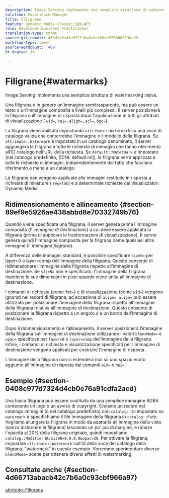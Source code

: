 ```yaml
---
description: Image Serving implementa una semplice struttura di watermarking visiva.
solution: Experience Manager
title: Filigrane
feature: Dynamic Media Classic,SDK/API
role: Developer,Business Practitioner
translation-type: tm+mt
source-git-commit: 469d1a5c43a972116a8a2efb0de5708800130a99
workflow-type: tm+mt
source-wordcount: '469'
ht-degree: 1%

---
```



# Filigrane{#watermarks}

Image Serving implementa una semplice struttura di watermarking visiva.

Una filigrana è in genere un&#39;immagine semitrasparente, ma può essere un testo o un&#39;immagine composita a livelli più complessi. Il server posizionerà la filigrana sull&#39;immagine di risposta dopo l&#39;applicazione di tutti gli attributi di visualizzazione ( `wid=`, `hei=`, `align=`, `scl=`, `bgc=`).

La filigrana viene abilitata impostando `attribute::Watermark` su una voce di catalogo valida che conterrebbe l&#39;immagine o il modello della filigrana. Se `attribute::Watermark` è impostato in un catalogo denominato, il server aggiungerà la filigrana a tutte le richieste di immagini che fanno riferimento all’ID catalogo nell’URL della richiesta. Se `default::Watermark` è impostato (nel catalogo predefinito, [!DNL default.ini]), la filigrana verrà applicata a tutte le richieste di immagini, indipendentemente dal fatto che facciano riferimento o meno a un catalogo.

Le filigrane non vengono applicate alle immagini restituite in risposta a richieste di miniature ( `req=tmb`) e a determinate richieste dei visualizzatori Dynamic Media.

## Ridimensionamento e allineamento {#section-89ef9e5926ae438abbd8e70332749b76}

Quando viene specificata una filigrana, il server genera prima l&#39;immagine composita (l&#39; *immagine di destinazione*) a cui deve essere applicata la filigrana (prima di applicare le trasformazioni di visualizzazione). Il server genera quindi l&#39;immagine composita per la filigrana come qualsiasi altra immagine (l&#39; *immagine filigrana*).

A differenza delle immagini standard, è possibile specificare `sizeN=` per layer=0 o layer=comp dell’immagine della filigrana. Questo consente di ridimensionare l’immagine della filigrana rispetto all’immagine di destinazione. Se `sizeN=` non è specificato, l&#39;immagine della filigrana mantiene le sue dimensioni in pixel quando viene unita all&#39;immagine di destinazione.

I comandi di richiesta (come `fmt=`) e di visualizzazione (come `wid=`) vengono ignorati nei record di filigrana, ad eccezione di `align=`. `align=` può essere utilizzato per posizionare l&#39;immagine della filigrana rispetto all&#39;immagine della filigrana relativa all&#39;immagine di destinazione. Questo consente di posizionare la filigrana rispetto a un angolo o a un bordo dell&#39;immagine di destinazione.

Dopo il ridimensionamento e l’allineamento, il server posizionerà l’immagine della filigrana sull’immagine di destinazione utilizzando i valori `blendMode=` e `opac=` specificati per `layer=0` o `layer=comp` dell’immagine della filigrana. Infine, i comandi di richiesta e visualizzazione specificati per l&#39;immagine di destinazione vengono applicati per costruire l&#39;immagine di risposta.

L&#39;immagine della filigrana non si estenderà mai su uno spazio vuoto aggiunto all&#39;immagine di risposta dai comandi `wid=` e `hei=`.

## Esempio {#section-0408c977d7324d4cb0e76a91cdfa2acd}

Una tipica filigrana può essere costituita da una semplice immagine RGBA contenente un logo o un avviso di copyright. Creiamo un record nel catalogo immagini (o nel catalogo predefinito) con `catalog::Id` impostato su `watermark` e specifichiamo il file immagine della filigrana in `catalog::Path`. Vogliamo allungare la filigrana in modo da adattarla all&#39;immagine della vista (senza distorcere la filigrana) lasciando un po&#39; più di margine, e ridurre l&#39;opacità al 20% della filigrana originale, quindi impostiamo `catalog::Modifier` su `sizeN=0.9,0.9&opac=20`. Per attivare la filigrana, impostare `attribute::Watermark` sull&#39;id della voce del catalogo della filigrana, &quot;watermark&quot; in questo esempio. Vorremmo sperimentare diverse `blendMode=` scelte per ottenere diversi effetti di watermarking.

## Consultate anche {#section-4d66713abacb42c7b6a0c93cbf966a97}

[attributo::Filigrana](../../../../../is-api/image-catalog/image-serving-api-ref/c-image-catalog-reference/c-attributes-reference/r-watermark.md#reference-942b50acb2dd43a5ae498dc41ea9ac9b)
